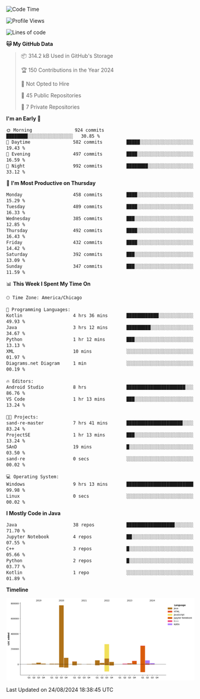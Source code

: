 <!--START_SECTION:waka-->
![Code Time](http://img.shields.io/badge/Code%20Time-535%20hrs%204%20mins-blue)

![Profile Views](http://img.shields.io/badge/Profile%20Views-20-blue)

![Lines of code](https://img.shields.io/badge/From%20Hello%20World%20I%27ve%20Written-1.7%20million%20lines%20of%20code-blue)

**🐱 My GitHub Data** 

> 📦 314.2 kB Used in GitHub's Storage 
 > 
> 🏆 150 Contributions in the Year 2024
 > 
> 🚫 Not Opted to Hire
 > 
> 📜 45 Public Repositories 
 > 
> 🔑 7 Private Repositories 
 > 
**I'm an Early 🐤** 

```text
🌞 Morning                924 commits         ████████░░░░░░░░░░░░░░░░░   30.85 % 
🌆 Daytime                582 commits         █████░░░░░░░░░░░░░░░░░░░░   19.43 % 
🌃 Evening                497 commits         ████░░░░░░░░░░░░░░░░░░░░░   16.59 % 
🌙 Night                  992 commits         ████████░░░░░░░░░░░░░░░░░   33.12 % 
```
📅 **I'm Most Productive on Thursday** 

```text
Monday                   458 commits         ████░░░░░░░░░░░░░░░░░░░░░   15.29 % 
Tuesday                  489 commits         ████░░░░░░░░░░░░░░░░░░░░░   16.33 % 
Wednesday                385 commits         ███░░░░░░░░░░░░░░░░░░░░░░   12.85 % 
Thursday                 492 commits         ████░░░░░░░░░░░░░░░░░░░░░   16.43 % 
Friday                   432 commits         ████░░░░░░░░░░░░░░░░░░░░░   14.42 % 
Saturday                 392 commits         ███░░░░░░░░░░░░░░░░░░░░░░   13.09 % 
Sunday                   347 commits         ███░░░░░░░░░░░░░░░░░░░░░░   11.59 % 
```


📊 **This Week I Spent My Time On** 

```text
🕑︎ Time Zone: America/Chicago

💬 Programming Languages: 
Kotlin                   4 hrs 36 mins       ████████████░░░░░░░░░░░░░   49.93 % 
Java                     3 hrs 12 mins       █████████░░░░░░░░░░░░░░░░   34.67 % 
Python                   1 hr 12 mins        ███░░░░░░░░░░░░░░░░░░░░░░   13.13 % 
XML                      10 mins             ░░░░░░░░░░░░░░░░░░░░░░░░░   01.97 % 
Diagrams.net Diagram     1 min               ░░░░░░░░░░░░░░░░░░░░░░░░░   00.19 % 

🔥 Editors: 
Android Studio           8 hrs               ██████████████████████░░░   86.76 % 
VS Code                  1 hr 13 mins        ███░░░░░░░░░░░░░░░░░░░░░░   13.24 % 

🐱‍💻 Projects: 
sand-re-master           7 hrs 41 mins       █████████████████████░░░░   83.24 % 
ProjectSE                1 hr 13 mins        ███░░░░░░░░░░░░░░░░░░░░░░   13.24 % 
SAnD                     19 mins             █░░░░░░░░░░░░░░░░░░░░░░░░   03.50 % 
sand-re                  0 secs              ░░░░░░░░░░░░░░░░░░░░░░░░░   00.02 % 

💻 Operating System: 
Windows                  9 hrs 13 mins       █████████████████████████   99.98 % 
Linux                    0 secs              ░░░░░░░░░░░░░░░░░░░░░░░░░   00.02 % 
```

**I Mostly Code in Java** 

```text
Java                     38 repos            ██████████████████░░░░░░░   71.70 % 
Jupyter Notebook         4 repos             ██░░░░░░░░░░░░░░░░░░░░░░░   07.55 % 
C++                      3 repos             █░░░░░░░░░░░░░░░░░░░░░░░░   05.66 % 
Python                   2 repos             █░░░░░░░░░░░░░░░░░░░░░░░░   03.77 % 
Kotlin                   1 repo              ░░░░░░░░░░░░░░░░░░░░░░░░░   01.89 % 
```



**Timeline**

![Lines of Code chart](https://raw.githubusercontent.com/phanijsp/phanijsp/main/assets/bar_graph.png)


 Last Updated on 24/08/2024 18:38:45 UTC
<!--END_SECTION:waka-->
